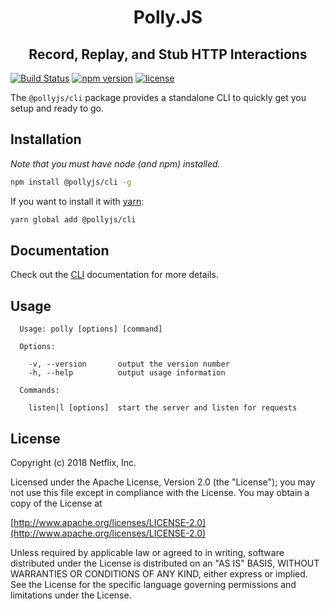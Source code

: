 <!-- <p align="center">
  <img alt="Polly.JS" width="480px" src="" />
</p> -->
<h1 align="center">Polly.JS</h1>
<h2 align="center">Record, Replay, and Stub HTTP Interactions</h2>

[![Build Status](https://travis-ci.com/Netflix/pollyjs.svg?branch=master)](https://travis-ci.com/Netflix/pollyjs)
[![npm version](https://badge.fury.io/js/%40pollyjs%2Fcli.svg)](https://badge.fury.io/js/%40pollyjs%2Fcli)
[![license](https://img.shields.io/github/license/Netflix/pollyjs.svg)](http://www.apache.org/licenses/LICENSE-2.0)

The `@pollyjs/cli` package provides a standalone CLI to quickly get you setup
and ready to go.

## Installation

_Note that you must have node (and npm) installed._

```bash
npm install @pollyjs/cli -g
```

If you want to install it with [yarn](https://yarnpkg.com):

```bash
yarn global add @pollyjs/cli
```

## Documentation

Check out the [CLI](https://netflix.github.io/pollyjs/#/cli/overview)
documentation for more details.

## Usage

```text
  Usage: polly [options] [command]

  Options:

    -v, --version       output the version number
    -h, --help          output usage information

  Commands:

    listen|l [options]  start the server and listen for requests
```


## License

Copyright (c) 2018 Netflix, Inc.

Licensed under the Apache License, Version 2.0 (the "License"); you may not use this file except in compliance with the License. You may obtain a copy of the License at

[http://www.apache.org/licenses/LICENSE-2.0](http://www.apache.org/licenses/LICENSE-2.0)

Unless required by applicable law or agreed to in writing, software distributed under the License is distributed on an "AS IS" BASIS, WITHOUT WARRANTIES OR CONDITIONS OF ANY KIND, either express or implied. See the License for the specific language governing permissions and limitations under the License.
